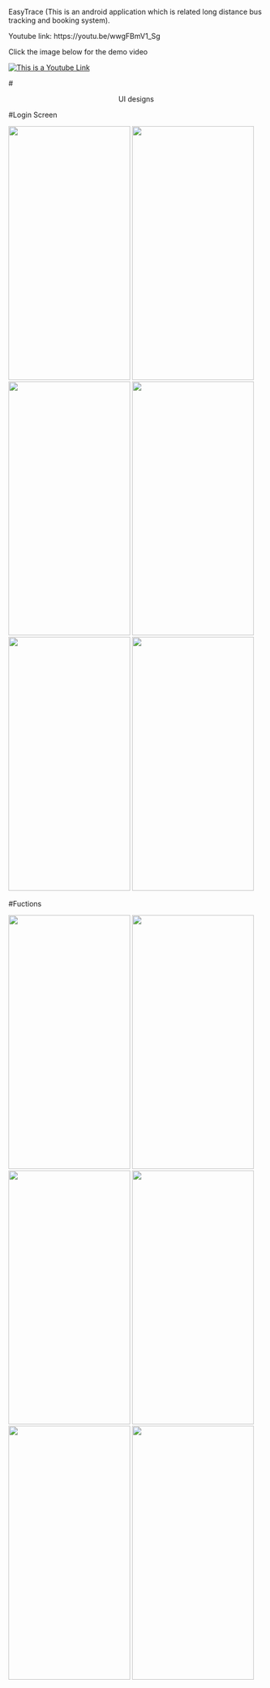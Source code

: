 <!-- <head><link rel="stylesheet" href="styles.css"></head> -->
EasyTrace (This is an android application which is related long distance bus tracking and booking system).
<p>Youtube link: https://youtu.be/wwgFBmV1_Sg</p>

Click the image below for the demo video

[![This is a Youtube Link](https://raw.githubusercontent.com/Nivesh98/EasyTrace/main/Assests/youtube%20thumbnail.png)](https://youtu.be/wwgFBmV1_Sg)

#<p align="center">UI designs</p>

#Login Screen
<div class="image-container">
   <img src="https://raw.githubusercontent.com/Nivesh98/EasyTrace/main/Assests/3.jpg" width="240" height="500">
   <img src="https://raw.githubusercontent.com/Nivesh98/EasyTrace/main/Assests/4.jpg" width="240" height="500">
   <img src="https://raw.githubusercontent.com/Nivesh98/EasyTrace/main/Assests/5.png" width="240" height="500">
    <img src="https://raw.githubusercontent.com/Nivesh98/EasyTrace/main/Assests/6.png" width="240" height="500">
    <img src="https://raw.githubusercontent.com/Nivesh98/EasyTrace/main/Assests/7.png" width="240" height="500">
   <img src="https://raw.githubusercontent.com/Nivesh98/EasyTrace/main/Assests/8.jpg" width="240" height="500">
</div>

#Fuctions

<div class="image-container">
 <img src="https://raw.githubusercontent.com/Nivesh98/EasyTrace/main/Assests/1%20(1).png" width="240" height="500">
 <img src="https://raw.githubusercontent.com/Nivesh98/EasyTrace/main/Assests/11.jpg" width="240" height="500">
   <img src="https://raw.githubusercontent.com/Nivesh98/EasyTrace/main/Assests/14.jpg" width="240" height="500">
    <img src="https://raw.githubusercontent.com/Nivesh98/EasyTrace/main/Assests/15.png" width="240" height="500">
    <img src="https://raw.githubusercontent.com/Nivesh98/EasyTrace/main/Assests/16.png" width="240" height="500">
    <img src="https://raw.githubusercontent.com/Nivesh98/EasyTrace/main/Assests/17.png" width="240" height="500">
<div>
  


